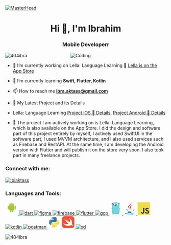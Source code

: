 [![MasterHead](https://developer.apple.com/news/images/og/apple-developer-og.png)](https://rishavchanda.io)
<h1 align="center">Hi 👋, I'm Ibrahim</h1>
<h3 align="center">Mobile Developerr</h3>
<img align="right" alt="Coding" width="300"src="https://media.giphy.com/media/v1.Y2lkPTc5MGI3NjExcTZpaWxkMWJxZm0xM2ZhdWdjZXk4cnNmcWg5YXZ0NWpxMTdqdGU2MCZlcD12MV9pbnRlcm5hbF9naWZfYnlfaWQmY3Q9Zw/xUA7bdpLxQhsSQdyog/giphy.gif">
<p align="left"> <img src="https://komarev.com/ghpvc/?username=404ibra&label=Profile%20views&color=0e75b6&style=flat" alt="404ibra" /> </p>

- 🔭 I’m currently working on Lella: Language Learning 🦑 [Lella is on the App Store](https://apps.apple.com/tr/app/lella-fast-language-learning/id645874592)

- 🌱 I’m currently learning **Swift, Flutter, Kotlin**

- 📫 How to reach me **ibra.aktass@gmail.com**

- 🌲 My Latest Project and its Details
- Lella: Language Learning [Project iOS  Details](https://github.com/404ibra/iOS_Lella), [Project Android 🤖 Details](https://github.com/404ibra/Android_Lella)
- 🦑 The project I am actively working on is Lella: Language Learning, which is also available on the App Store. I did the design and software part of this project entirely by myself, I actively used SwiftUI in the software part, I used MVVM architecture, and I also used services such as Firebase and RestAPI. At the same time, I am developing the Android version with Flutter and will publish it on the store very soon. I also took part in many freelance projects.
 

<h3 align="left">Connect with me:</h3>
<p align="left">
<a href="https://linkedin.com/in/ibiaktass" target="blank"><img align="center" src="https://raw.githubusercontent.com/rahuldkjain/github-profile-readme-generator/master/src/images/icons/Social/linked-in-alt.svg" alt="ibiaktass" height="30" width="40" /></a>
</p>

<h3 align="left">Languages and Tools:</h3>
<p align="left"> <a href="https://developer.android.com" target="_blank" rel="noreferrer"> <img src="https://raw.githubusercontent.com/devicons/devicon/master/icons/android/android-original-wordmark.svg" alt="android" width="40" height="40"/> </a> <a href="https://dart.dev" target="_blank" rel="noreferrer"> <img src="https://www.vectorlogo.zone/logos/dartlang/dartlang-icon.svg" alt="dart" width="40" height="40"/> </a> <a href="https://www.figma.com/" target="_blank" rel="noreferrer"> <img src="https://www.vectorlogo.zone/logos/figma/figma-icon.svg" alt="figma" width="40" height="40"/> </a> <a href="https://firebase.google.com/" target="_blank" rel="noreferrer"> <img src="https://www.vectorlogo.zone/logos/firebase/firebase-icon.svg" alt="firebase" width="40" height="40"/> </a> <a href="https://flutter.dev" target="_blank" rel="noreferrer"> <img src="https://www.vectorlogo.zone/logos/flutterio/flutterio-icon.svg" alt="flutter" width="40" height="40"/> </a> <a href="https://cloud.google.com" target="_blank" rel="noreferrer"> <img src="https://www.vectorlogo.zone/logos/google_cloud/google_cloud-icon.svg" alt="gcp" width="40" height="40"/> </a> <a href="https://golang.org" target="_blank" rel="noreferrer"> <img src="https://raw.githubusercontent.com/devicons/devicon/master/icons/go/go-original.svg" alt="go" width="40" height="40"/> </a> <a href="https://www.java.com" target="_blank" rel="noreferrer"> <img src="https://raw.githubusercontent.com/devicons/devicon/master/icons/java/java-original.svg" alt="java" width="40" height="40"/> </a> <a href="https://developer.mozilla.org/en-US/docs/Web/JavaScript" target="_blank" rel="noreferrer"> <img src="https://raw.githubusercontent.com/devicons/devicon/master/icons/javascript/javascript-original.svg" alt="javascript" width="40" height="40"/> </a> <a href="https://kotlinlang.org" target="_blank" rel="noreferrer"> <img src="https://www.vectorlogo.zone/logos/kotlinlang/kotlinlang-icon.svg" alt="kotlin" width="40" height="40"/> </a> <a href="https://postman.com" target="_blank" rel="noreferrer"> <img src="https://www.vectorlogo.zone/logos/getpostman/getpostman-icon.svg" alt="postman" width="40" height="40"/> </a> <a href="https://www.python.org" target="_blank" rel="noreferrer"> <img src="https://raw.githubusercontent.com/devicons/devicon/master/icons/python/python-original.svg" alt="python" width="40" height="40"/> </a> <a href="https://developer.apple.com/swift/" target="_blank" rel="noreferrer"> <img src="https://raw.githubusercontent.com/devicons/devicon/master/icons/swift/swift-original.svg" alt="swift" width="40" height="40"/> </a> <a href="https://www.adobe.com/products/xd.html" target="_blank" rel="noreferrer"> <img src="https://cdn.worldvectorlogo.com/logos/adobe-xd.svg" alt="xd" width="40" height="40"/> </a> </p>



<p><img align="center" src="https://github-readme-streak-stats.herokuapp.com/?user=404ibra&" alt="404ibra" /></p>
